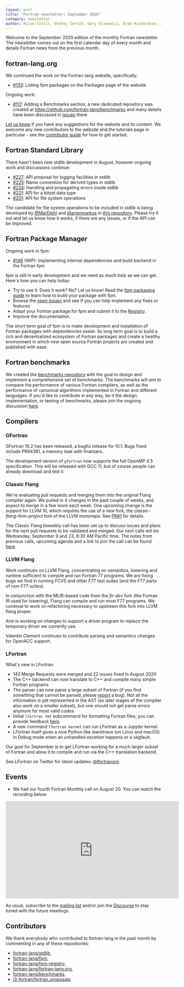 ```yaml
---
layout: post
title: "Fortran newsletter: September 2020"
category: newsletter
author: Milan Curcic, Ondřej Čertík, Gary Klimowicz, Brad Richardson, Jérémie Vandenplas and Thomas König
---
```


Welcome to the September 2020 edition of the monthly Fortran newsletter.
The newsletter comes out on the first calendar day of every month
and details Fortran news from the previous month.

<ul id="page-nav"></ul>

## fortran-lang.org

We continued the work on the Fortran-lang website, specifically:

* [#133](https://github.com/fortran-lang/fortran-lang.org/pull/133):
Listing fpm packages on the Packages page of the website
  
Ongoing work:

* [#117](https://github.com/fortran-lang/fortran-lang.org/issues/117): Adding a
  Benchmarks section, a new dedicated repository was created at
  https://github.com/fortran-lang/benchmarks and many details have been
  discussed in [issues](https://github.com/fortran-lang/benchmarks/issues) there

[Let us know](https://github.com/fortran-lang/fortran-lang.org/issues) if you have any suggestions for the website and its content.
We welcome any new contributors to the website and the tutorials page in particular - see the [contributor guide](https://github.com/fortran-lang/fortran-lang.org/blob/master/CONTRIBUTING.md) for how to get started.

## Fortran Standard Library

There hasn't been new stdlib development in August, however ongoing work and discussions continue:

* [#227](https://github.com/fortran-lang/stdlib/issues/227): API proposal for logging facilities in stdlib
* [#225](https://github.com/fortran-lang/stdlib/issues/225): Name convention for derived types in stdlib
* [#224](https://github.com/fortran-lang/stdlib/issues/224): Handling and propagating errors inside stdlib
* [#221](https://github.com/fortran-lang/stdlib/issues/221): API for a bitset data type
* [#201](https://github.com/fortran-lang/stdlib/issues/201): API for file system operations

The candidate for file system operations to be included in stdlib is being developed by
[@MarDiehl](https://github.com/MarDiehl) and [@arjenmarkus](https://github.com/arjenmarkus)
in [this repository](https://github.com/MarDiehl/stdlib_os).
Please try it out and let us know how it works, if there are any issues, or if the API can be improved.

## Fortran Package Manager

Ongoing work in fpm:

* [#146](https://github.com/fortran-lang/fpm/issues/146) (WIP): 
Implementing internal dependencies and build backend in the Fortran fpm

fpm is still in early development and we need as much help as we can get.
Here's how you can help today:

* Try to use it. Does it work? No? Let us know! Read the [fpm packaging guide](https://github.com/fortran-lang/fpm/blob/master/PACKAGING.md) to learn how to build your package with fpm.
* Browse the [open issues](https://github.com/fortran-lang/fpm/issues) and see if you can help implement any fixes or features.
* Adapt your Fortran package for fpm and submit it to the [Registry](https://github.com/fortran-lang/fpm-registry).
* Improve the documentation.

The short term goal of fpm is to make development and installation of Fortran packages with dependencies easier.
Its long term goal is to build a rich and decentralized ecosystem of Fortran packages and create a healthy
environment in which new open source Fortran projects are created and published with ease.

##  Fortran benchmarks

We created the [benchmarks repository](https://github.com/fortran-lang/benchmarks) with the goal to design and implement a comprehensive set of benchmarks.
The benchmarks will aim to compare the performance of various Fortran compilers, as well as the performance of canonical algorithms implemented in Fortran and different languages.
If you'd like to contribute in any way, be it the design, implementation, or testing of benchmarks, please join the ongoing discussion [here](https://github.com/fortran-lang/benchmarks/issues).

## Compilers

### GFortran

GFortran 10.2 has been released, a bugfix release for 10.1.
Bugs fixed include PR94361, a memory leak with finalizers.

The development version of `gfortran` now supports the
full OpenMP 4.5 specification.  This will be released
with GCC 11, but of course people can already download
and test it.

### Classic Flang

We're evaluating pull requests and merging them into the original Flang
compiler again. We pulled in 4 changes in the past couple of weeks, and expect
to merge in a few more each week. One upcoming change is the support for LLVM 10,
which requires the use of a new fork, the _classic-flang-llvm-project_
fork of the LLVM monorepo. See
[PR#1](https://github.com/flang-compiler/classic-flang-llvm-project/pull/1)
for details.

The Classic Flang biweekly call has been set up to discuss issues and plans
for the next pull requests to be validated and merged. Our next calls will be
Wednesday, September 9 and 23, 8:30 AM Pacific time. The notes from previous
calls, upcoming agenda and a link to join the call can be found
[here](https://docs.google.com/document/d/1-OuiKx4d7O6eLEJDBDKSRnSiUO2rgRR-c2Ga4AkrzOI).

### LLVM Flang

Work continues on LLVM Flang, concentrating on semantics, lowering and runtime
sufficient to compile and run Fortran 77 programs. We are fixing bugs we find
in running FCVS and other F77 test suites (and the F77 parts of non-F77
suites).

In conjunction with the MLIR-based code from the _fir-dev_ fork (the Fortran
IR used for lowering), Flang can compile and run most F77 programs. We
continue to work on refactoring necessary to upstream this fork into LLVM
flang proper.

Arm is working on changes to support a driver program to replace the temporary
driver we currently use.

Valentin Clement continues to contribute parsing and semantics changes for
OpenACC support.

### LFortran

What's new in LFortran:

* 143 Merge Requests were merged and 22 issues fixed in August 2020
* The C++ backend can now translate to C++ and compile many simple Fortran programs
* The parser can now parse a large subset of Fortran (if you find something that
  cannot be parsed, please [report](https://gitlab.com/lfortran/lfortran/-/issues) a bug). Not all the information is yet
  represented in the AST (so later stages of the compiler also work on a smaller
  subset), but one should not get parse errors anymore for most valid codes.
* Initial `lfortran fmt` subcommand for formatting Fortran files, you can
  provide feedback
  [here](https://fortran-lang.discourse.group/t/feedback-for-lfortran-fmt-to-format-fortran-source-code/281).
* A new command `lfortran kernel` can run LFortran as a Jupyter kernel.
* LFortran itself gives a nice Python like stacktrace (on Linux and macOS) in
  Debug mode when an unhandled excetion happens or a segfault.

Our goal for September is to get LFortran working for a much larger subset of
Fortran and allow it to compile and run via the C++ translation backend.

See LFortran on Twitter for latest updates: [@lfortranorg](https://twitter.com/lfortranorg).

## Events

* We had our fourth Fortran Monthly call on August 20.
You can watch the recording below:

<iframe width="560" height="315" src="https://www.youtube-nocookie.com/embed/fiAyhHkAKFc" frameborder="0" allow="accelerometer; autoplay; encrypted-media; gyroscope; picture-in-picture" allowfullscreen></iframe>

As usual, subscribe to the [mailing list](https://groups.io/g/fortran-lang) and/or
join the [Discourse](https://fortran-lang.discourse.group) to stay tuned with the future meetings.

## Contributors

We thank everybody who contributed to fortran-lang in the past month by
commenting in any of these repositories:

* [fortran-lang/stdlib](https://github.com/fortran-lang/stdlib),
* [fortran-lang/fpm](https://github.com/fortran-lang/fpm),
* [fortran-lang/fpm-registry](https://github.com/fortran-lang/fpm-registry),
* [fortran-lang/fortran-lang.org](https://github.com/fortran-lang/fortran-lang.org),
* [fortran-lang/benchmarks](https://github.com/fortran-lang/benchmarks),
* [j3-fortran/fortran_proposals](https://github.com/j3-fortran/fortran_proposals):

<div id="gh-contributors" data-startdate="August 01 2020" data-enddate="August 31 2020" height="500px"></div>
